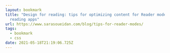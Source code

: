```yaml
---
layout: bookmark
title: "Design for reading: tips for optimizing content for Reader modes and
  reading apps"
url: https://www.sarasoueidan.com/blog/tips-for-reader-modes/
tags:
  - bookmark
  - css
date: 2021-05-18T21:19:06.725Z
---
```

 
